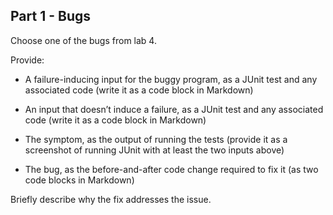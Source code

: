 ## Part 1 - Bugs
Choose one of the bugs from lab 4.

Provide:

* A failure-inducing input for the buggy program, as a JUnit test and any associated code (write it as a code block in Markdown)


* An input that doesn’t induce a failure, as a JUnit test and any associated code (write it as a code block in Markdown)


* The symptom, as the output of running the tests (provide it as a screenshot of running JUnit with at least the two inputs above)


* The bug, as the before-and-after code change required to fix it (as two code blocks in Markdown)


Briefly describe why the fix addresses the issue.
```python
